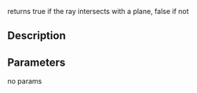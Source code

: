 returns true if the ray intersects with a plane, false if not


## Description




## Parameters
no params